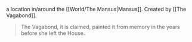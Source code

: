 a location in/around the [[World/The Mansus|Mansus]].
Created by [[The Vagabond]]. 

> The Vagabond, it is claimed, painted it from memory in the years before she left the House. 